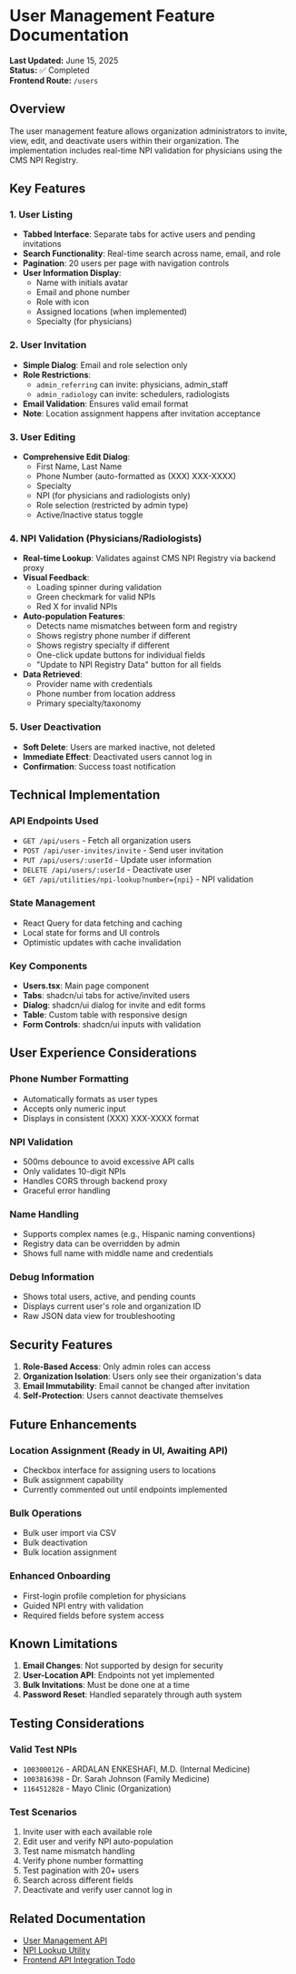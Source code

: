 # User Management Feature Documentation

**Last Updated:** June 15, 2025  
**Status:** ✅ Completed  
**Frontend Route:** `/users`

## Overview

The user management feature allows organization administrators to invite, view, edit, and deactivate users within their organization. The implementation includes real-time NPI validation for physicians using the CMS NPI Registry.

## Key Features

### 1. User Listing
- **Tabbed Interface**: Separate tabs for active users and pending invitations
- **Search Functionality**: Real-time search across name, email, and role
- **Pagination**: 20 users per page with navigation controls
- **User Information Display**:
  - Name with initials avatar
  - Email and phone number
  - Role with icon
  - Assigned locations (when implemented)
  - Specialty (for physicians)

### 2. User Invitation
- **Simple Dialog**: Email and role selection only
- **Role Restrictions**:
  - `admin_referring` can invite: physicians, admin_staff
  - `admin_radiology` can invite: schedulers, radiologists
- **Email Validation**: Ensures valid email format
- **Note**: Location assignment happens after invitation acceptance

### 3. User Editing
- **Comprehensive Edit Dialog**:
  - First Name, Last Name
  - Phone Number (auto-formatted as (XXX) XXX-XXXX)
  - Specialty
  - NPI (for physicians and radiologists only)
  - Role selection (restricted by admin type)
  - Active/Inactive status toggle

### 4. NPI Validation (Physicians/Radiologists)
- **Real-time Lookup**: Validates against CMS NPI Registry via backend proxy
- **Visual Feedback**:
  - Loading spinner during validation
  - Green checkmark for valid NPIs
  - Red X for invalid NPIs
- **Auto-population Features**:
  - Detects name mismatches between form and registry
  - Shows registry phone number if different
  - Shows registry specialty if different
  - One-click update buttons for individual fields
  - "Update to NPI Registry Data" button for all fields
- **Data Retrieved**:
  - Provider name with credentials
  - Phone number from location address
  - Primary specialty/taxonomy

### 5. User Deactivation
- **Soft Delete**: Users are marked inactive, not deleted
- **Immediate Effect**: Deactivated users cannot log in
- **Confirmation**: Success toast notification

## Technical Implementation

### API Endpoints Used
- `GET /api/users` - Fetch all organization users
- `POST /api/user-invites/invite` - Send user invitation
- `PUT /api/users/:userId` - Update user information
- `DELETE /api/users/:userId` - Deactivate user
- `GET /api/utilities/npi-lookup?number={npi}` - NPI validation

### State Management
- React Query for data fetching and caching
- Local state for forms and UI controls
- Optimistic updates with cache invalidation

### Key Components
- **Users.tsx**: Main page component
- **Tabs**: shadcn/ui tabs for active/invited users
- **Dialog**: shadcn/ui dialog for invite and edit forms
- **Table**: Custom table with responsive design
- **Form Controls**: shadcn/ui inputs with validation

## User Experience Considerations

### Phone Number Formatting
- Automatically formats as user types
- Accepts only numeric input
- Displays in consistent (XXX) XXX-XXXX format

### NPI Validation
- 500ms debounce to avoid excessive API calls
- Only validates 10-digit NPIs
- Handles CORS through backend proxy
- Graceful error handling

### Name Handling
- Supports complex names (e.g., Hispanic naming conventions)
- Registry data can be overridden by admin
- Shows full name with middle name and credentials

### Debug Information
- Shows total users, active, and pending counts
- Displays current user's role and organization ID
- Raw JSON data view for troubleshooting

## Security Features

1. **Role-Based Access**: Only admin roles can access
2. **Organization Isolation**: Users only see their organization's data
3. **Email Immutability**: Email cannot be changed after invitation
4. **Self-Protection**: Users cannot deactivate themselves

## Future Enhancements

### Location Assignment (Ready in UI, Awaiting API)
- Checkbox interface for assigning users to locations
- Bulk assignment capability
- Currently commented out until endpoints implemented

### Bulk Operations
- Bulk user import via CSV
- Bulk deactivation
- Bulk location assignment

### Enhanced Onboarding
- First-login profile completion for physicians
- Guided NPI entry with validation
- Required fields before system access

## Known Limitations

1. **Email Changes**: Not supported by design for security
2. **User-Location API**: Endpoints not yet implemented
3. **Bulk Invitations**: Must be done one at a time
4. **Password Reset**: Handled separately through auth system

## Testing Considerations

### Valid Test NPIs
- `1003000126` - ARDALAN ENKESHAFI, M.D. (Internal Medicine)
- `1003816398` - Dr. Sarah Johnson (Family Medicine)
- `1164512828` - Mayo Clinic (Organization)

### Test Scenarios
1. Invite user with each available role
2. Edit user and verify NPI auto-population
3. Test name mismatch handling
4. Verify phone number formatting
5. Test pagination with 20+ users
6. Search across different fields
7. Deactivate and verify user cannot log in

## Related Documentation
- [User Management API](../api/user-management.md)
- [NPI Lookup Utility](../api/utilities-endpoints.md)
- [Frontend API Integration Todo](frontend-api-integration-todo.md)
